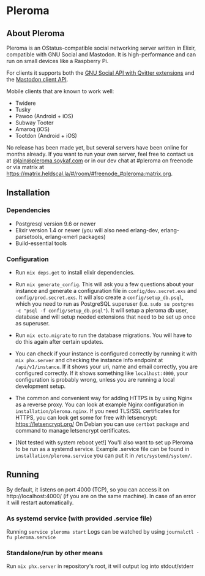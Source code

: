# Pleroma

## About Pleroma

Pleroma is an OStatus-compatible social networking server written in Elixir, compatible with GNU Social and Mastodon. It is high-performance and can run on small devices like a Raspberry Pi.

For clients it supports both the [GNU Social API with Qvitter extensions](https://twitter-api.readthedocs.io/en/latest/index.html) and the [Mastodon client API](https://github.com/tootsuite/documentation/blob/master/Using-the-API/API.md).

Mobile clients that are known to work well:

* Twidere
* Tusky
* Pawoo (Android + iOS)
* Subway Tooter
* Amaroq (iOS)
* Tootdon (Android + iOS)

No release has been made yet, but several servers have been online for months already. If you want to run your own server, feel free to contact us at @lain@pleroma.soykaf.com or in our dev chat at #pleroma on freenode or via matrix at https://matrix.heldscal.la/#/room/#freenode_#pleroma:matrix.org.

## Installation

### Dependencies

* Postgresql version 9.6 or newer
* Elixir version 1.4 or newer (you will also need erlang-dev, erlang-parsetools, erlang-xmerl packages)
* Build-essential tools

### Configuration

  * Run `mix deps.get` to install elixir dependencies.

  * Run `mix generate_config`. This will ask you a few questions about your instance and generate a configuration file in `config/dev.secret.exs` and `config/prod.secret.exs`. It will also create a `config/setup_db.psql`, which you need to run as PostgreSQL superuser (i.e. `sudo su postgres -c "psql -f config/setup_db.psql"`). It will setup a pleroma db user, database and will setup needed extensions that need to be set up once as superuser.

  * Run `mix ecto.migrate` to run the database migrations. You will have to do this again after certain updates.

  * You can check if your instance is configured correctly by running it with `mix phx.server` and checking the instance info endpoint at `/api/v1/instance`. If it shows your uri, name and email correctly, you are configured correctly. If it shows something like `localhost:4000`, your configuration is probably wrong, unless you are running a local development setup.

  * The common and convenient way for adding HTTPS is by using Nginx as a reverse proxy. You can look at example Nginx configuration in `installation/pleroma.nginx`. If you need TLS/SSL certificates for HTTPS, you can look get some for free with letsencrypt: https://letsencrypt.org/
  On Debian you can use `certbot` package and command to manage letsencrypt certificates.

  * [Not tested with system reboot yet!] You'll also want to set up Pleroma to be run as a systemd service. Example .service file can be found in `installation/pleroma.service` you can put it in `/etc/systemd/system/`.

## Running

By default, it listens on port 4000 (TCP), so you can access it on http://localhost:4000/ (if you are on the same machine). In case of an error it will restart automatically.

### As systemd service (with provided .service file)
Running `service pleroma start`
Logs can be watched by using `journalctl -fu pleroma.service`

### Standalone/run by other means
Run `mix phx.server` in repository's root, it will output log into stdout/stderr
